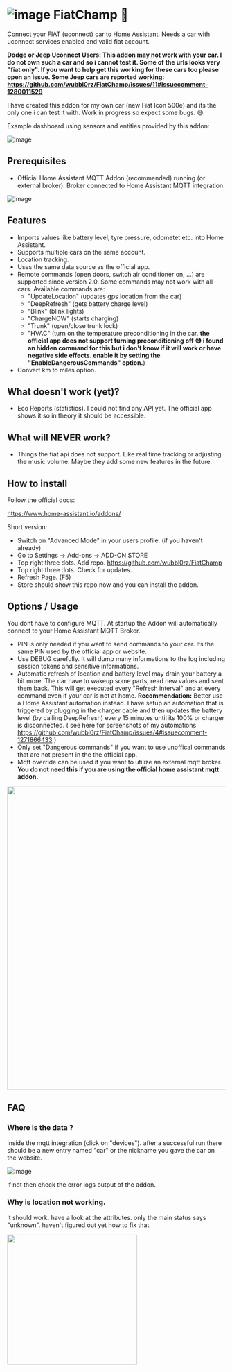 # ![image](https://user-images.githubusercontent.com/30373916/190129327-ca33228f-9864-418a-a65c-8be4de9592bc.png)  FiatChamp 🚗 

Connect your FIAT (uconnect) car to Home Assistant. Needs a car with uconnect services enabled and valid fiat account.

__Dodge or Jeep Uconnect Users: This addon may not work with your car. I do not own such a car and so i cannot test it. Some of the urls looks very "fiat only". If you want to help get this working for these cars too please open an issue. Some Jeep cars are reported working: https://github.com/wubbl0rz/FiatChamp/issues/11#issuecomment-1280011529__

I have created this addon for my own car (new Fiat Icon 500e) and its the only one i can test it with. 
Work in progress so expect some bugs. 😅

Example dashboard using sensors and entities provided by this addon:

![image](https://user-images.githubusercontent.com/30373916/190108698-6df2a4de-776d-45e2-8f27-1c5521f79476.png)

## Prerequisites

- Official Home Assistant MQTT Addon (recommended) running (or external broker). Broker connected to Home Assistant MQTT integration.

![image](https://user-images.githubusercontent.com/30373916/196045271-44287d3f-93ba-49c0-a72f-0bc92042efbb.png)

## Features

- Imports values like battery level, tyre pressure, odometet etc. into Home Assistant.
- Supports multiple cars on the same account. 
- Location tracking.
- Uses the same data source as the official app.
- Remote commands (open doors, switch air conditioner on, ...) are supported since version 2.0. Some commands may not work with all cars. Available commands are:
  - "UpdateLocation" (updates gps location from the car) 
  - "DeepRefresh" (gets battery charge level)
  - "Blink" (blink lights)
  - "ChargeNOW" (starts charging)
  - "Trunk" (open/close trunk lock)
  - "HVAC" (turn on the temperature preconditioning in the car. __the official app does not support turning preconditioning off 😅 i found an hidden command for this but i don't know if it will work or have negative side effects. enable it by setting the "EnableDangerousCommands" option.__)
- Convert km to miles option.

## What doesn't work (yet)?

- Eco Reports (statistics). I could not find any API yet. The official app shows it so in theory it should be accessible.

## What will NEVER work?

- Things the fiat api does not support. Like real time tracking or adjusting the music volume. Maybe they add some new features in the future. 

## How to install

Follow the official docs:

https://www.home-assistant.io/addons/ 

Short version:

- Switch on "Advanced Mode" in your users profile. (if you haven't already)
- Go to Settings -> Add-ons -> ADD-ON STORE
- Top right three dots. Add repo. https://github.com/wubbl0rz/FiatChamp 
- Top right three dots. Check for updates.
- Refresh Page. (F5)
- Store should show this repo now and you can install the addon.

## Options / Usage

You dont have to configure MQTT. At startup the Addon will automatically connect to your Home Assistant MQTT Broker.

- PIN is only needed if you want to send commands to your car. Its the same PIN used by the official app or website.
- Use DEBUG carefully. It will dump many informations to the log including session tokens and sensitive informations.
- Automatic refresh of location and battery level may drain your battery a bit more. The car have to wakeup some parts, read new values and sent them back. This will get executed every "Refresh interval" and at every command even if your car is not at home. __Recommendation:__  Better use a Home Assistant automation instead. I have setup an automation that is triggered by plugging in the charger cable and then updates the battery level (by calling DeepRefresh) every 15 minutes until its 100% or charger is disconnected. ( see here for screenshots of my automations https://github.com/wubbl0rz/FiatChamp/issues/4#issuecomment-1271866433 )
- Only set "Dangerous commands" if you want to use unoffical commands that are not present in the the official app.
- Mqtt override can be used if you want to utilize an external mqtt broker. __You do not need this if you are using the official home assistant mqtt addon.__

<img src="https://user-images.githubusercontent.com/30373916/196044104-a3f594d4-45d1-4436-af98-ca7dc88cec29.png" width="700px">

## FAQ

### Where is the data ?

inside the mqtt integration (click on "devices"). after a successful run there should be a new entry named "car" or the nickname you gave the car on the website.

![image](https://user-images.githubusercontent.com/30373916/196047443-add9ad0b-4f8f-429b-9a71-7ec0f5eae96e.png)

if not then check the error logs output of the addon.

### Why is location not working.

it should work. have a look at the attributes. only the main status says "unknown". haven't figured out yet how to fix that.

<img src="https://user-images.githubusercontent.com/30373916/196045834-0d57657a-3ef0-4361-9340-7946778158e7.png" width="300px">
